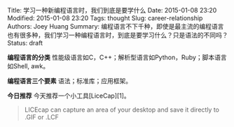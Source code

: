 Title: 学习一种新编程语言时，我们到底是要学什么
Date: 2015-01-08 23:20
Modified: 2015-01-08 23:20
Tags: thought
Slug: career-relationship
Authors: Joey Huang
Summary: 编程语言不下千种，即使是最主流的编程语言也有很多种，我们学习一种编程语言时，到底是要学习什么？只是语法的不同吗？
Status: draft

**编程语言的分类**
性能级语言如C，C++；解析型语言如Python，Ruby；脚本语言如Shell, awk。

**编程语言三个要素**
语法；标准库；应用框架。

**今日推荐**
今天推荐一个小工具[LiceCap][1]。
> LICEcap can capture an area of your desktop and save it directly to .GIF or .LCF


